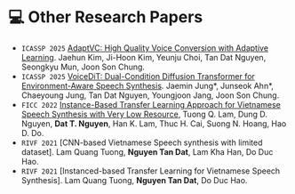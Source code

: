 
# 💻 Other Research Papers

- ``ICASSP 2025`` [AdaptVC: High Quality Voice Conversion with Adaptive Learning](https://arxiv.org/abs/2501.01347). Jaehun Kim, Ji-Hoon Kim, Yeunju Choi, Tan Dat Nguyen, Seongkyu Mun, Joon Son Chung.
- ``ICASSP 2025`` [VoiceDiT: Dual-Condition Diffusion Transformer for Environment-Aware Speech Synthesis](https://arxiv.org/pdf/2412.19259). Jaemin Jung*, Junseok Ahn*, Chaeyoung Jung, Tan Dat Nguyen, Youngjoon Jang, Joon Son Chung.
- ``FICC 2022`` [Instance-Based Transfer Learning Approach for Vietnamese Speech Synthesis with Very Low Resource](https://link.springer.com/chapter/10.1007/978-3-030-98015-3_10), Tuong Q. Lam, Dung D. Nguyen, **Dat T. Nguyen**, Han K. Lam, Thuc H. Cai, Suong N. Hoang, Hao D. Do.
- ``RIVF 2021`` [CNN-based Vietnamese Speech synthesis with limited dataset]. Lam Quang Tuong, **Nguyen Tan Dat**, Lam Kha Han, Do Duc Hao.
- ``RIVF 2021`` [Instanced-based Transfer Learning for Vietnamese Speech Synthesis]. Lam Quang Tuong, **Nguyen Tan Dat**, Do Duc Hao.
